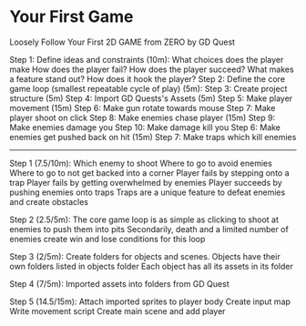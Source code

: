 # Your First Game

Loosely Follow Your First 2D GAME from ZERO by GD Quest

Step 1: Define ideas and constraints (10m):
	What choices does the player make
	How does the player fail?
	How does the player succeed?
	What makes a feature stand out? How does it hook the player?
Step 2: Define the core game loop (smallest repeatable cycle of play) (5m): 
Step 3: Create project structure (5m)
Step 4: Import GD Quests's Assets (5m)
Step 5: Make player movement (15m)
Step 6: Make gun rotate towards mouse
Step 7: Make player shoot on click
Step 8: Make enemies chase player (15m)
Step 9: Make enemies damage you
Step 10: Make damage kill you
Step 6: Make enemies get pushed back on hit (15m)
Step 7: Make traps which kill enemies

----------------------------

Step 1 (7.5/10m):
	Which enemy to shoot
	Where to go to avoid enemies
	Where to go to not get backed into a corner
	Player fails by stepping onto a trap
	Player fails by getting overwhelmed by enemies
	Player succeeds by pushing enemies onto traps
	Traps are a unique feature to defeat enemies and create obstacles
	
Step 2 (2.5/5m):
	The core game loop is as simple as clicking to shoot at enemies to push them into pits
	Secondarily, death and a limited number of enemies create win and lose conditions for this loop
	
Step 3 (2/5m):
	Create folders for objects and scenes.
	Objects have their own folders listed in objects folder
	Each object has all its assets in its folder
	
Step 4 (7/5m):
	Imported assets into folders from GD Quest
	
Step 5 (14.5/15m):
	Attach imported sprites to player body
	Create input map
	Write movement script
	Create main scene and add player
	
